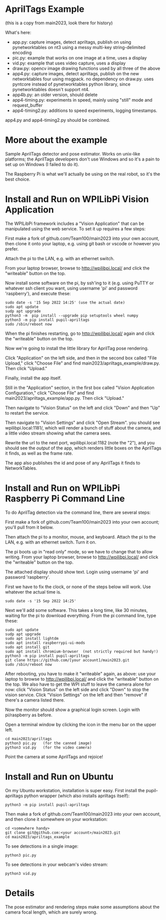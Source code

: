 # AprilTags Example

(this is a copy from main2023, look there for history)

What's here:

* app.py: capture images, detect apriltags, publish on using pynetworktables on nt3 using a messy multi-key string-delimited encoding
* pic.py: example that works on one image at a time, uses a display
* vid.py: example that uses video capture, uses a display
* draw.py: opencv image drawing functions used by all three of the above
* app4.py: capture images, detect apriltags, publish on the new networktables four using msgpack.  no dependency on draw.py.  uses pyntcore instead of pynetworktables python library, since pynetworktables doesn't support nt4.
* app4b.py: an older version, should delete
* app4-timing.py: experiments in speed, mainly using "still" mode and request_buffer
* app4-timing2.py: additions to speed experiments, logging timestamps.

app4.py and app4-timing2.py should be combined.

# More about the example

Sample AprilTags detector and pose estimator.
Works on unix-like platforms; the AprilTags developers don't use Windows
and so it's a pain to set up on Windows (I failed to do it).

The Raspberry Pi is what we'll actually be using on the real robot, so it's
the best choice.


# Install and Run on WPILibPi Vision Application

The WPILibPi framework includes a "Vision Application" that can be manipulated
using the web service.  To set it up requires a few steps:

First make a fork of github.com/Team100/main2023 into your own account, then
clone it onto your laptop, e.g. using git bash or vscode or however you prefer.

Attach the pi to the LAN, e.g. with an ethernet switch.

From your laptop browser, browse to http://wpilibpi.local/ and click the "writeable" button on the top.

Now install some software on the pi, by ssh'ing to it (e.g. using PuTTY or whatever
ssh client you want, using username 'pi' and password 'raspberry'), and execute these:

```
sudo date -s '15 Sep 2022 14:25' (use the actual date)
sudo apt update
sudp apt upgrade
python3 -m  pip install --upgrade pip setuptools wheel numpy
python3 -m pip install pupil-apriltags
sudo /sbin/reboot now
```

When the pi finishes restarting, go to http://wpilibpi.local/ again and click the "writeable" button on the top.

Now we're going to install the little library for AprilTag pose rendering.

Click "Application" on the left side, and then in the second box called "File Upload," click "Choose File"
and find main2023/apriltags_example/draw.py.  Then click "Upload."

Finally, install the app itself.

Still in the "Application" section, in the first box called "Vision Application Configuration," click "Choose File"
and find main2023/apriltags_example/app.py.  Then click "Upload."

Then navigate to "Vision Status" on the left and click "Down" and then "Up" to restart the service.

Then navigate to "Vision Settings" and click "Open Stream".  you should see wpilibpi.local:1181/, which
will render a bunch of stuff about the camera, and a little video stream showing what the camera sees.

Rewrite the url to the next port, wpilibpi.local:1182 (note the "2"), and you should see the *output*
of the app, which renders little boxes on the AprilTags it finds, as well as the frame rate.

The app also publishes the id and pose of any AprilTags it finds to NetworkTables.


# Install and Run on WPILibPi Raspberry Pi Command Line

To do AprilTag detection via the command line, there are several steps:

First make a fork of github.com/Team100/main2023 into your own account; you'll pull from it below.

Then attach the pi to a monitor, mouse, and keyboard.
Attach the pi to the LAN, e.g. with an ethernet switch.
Turn it on.

The pi boots up in "read only" mode, so we have to change that to allow writing.  From
your laptop browser, browse to http://wpilibpi.local/ and click the "writeable" button on the top.

The attached display should show text. Login using username 'pi' and password 'raspberry'.

First we have to fix the clock, or none of the steps below will work.  Use whatever the actual time is.

```
sudo date -s '15 Sep 2022 14:25'
```

Next we'll add some software.  This takes a long time, like 30 minutes, waiting for the pi to download everything.
From the pi command line, type these:


```
sudo apt update
sudp apt upgrade
sudo apt install lightdm
sudo apt install raspberrypi-ui-mods
sudo apt install git
sudo apt install chromium-browser  (not strictly required but handy!)
python3 -m pip install pupil-apriltags
git clone https://github.com/[your account]/main2023.git
sudo /sbin/reboot now
```

After rebooting, you have to make it "writeable" again, as above: use your laptop to browse to http://wpilibpi.local/ and click the "writeable" button on the top.
We also have to get the WPI stuff to leave the camera alone for now: click "Vision Status" on the left side and click "Down" to stop the vision service.
Click "Vision Settings" on the left and then "remove" if there's a camera listed there.

Now the monitor should show a graphical login screen.  Login with pi/raspberry as before.

Open a terminal window by clicking the icon in the menu bar on the upper left.

```
cd main2023/apriltags
python3 pic.py   (for the canned image)
python3 vid.py   (for the video camera)
```

Point the camera at some AprilTags and rejoice!

# Install and Run on Ubuntu

On my Ubuntu workstation, installation is super easy.  First install the pupil-apriltags python wrapper (which also installs apriltags itself):

```
python3 -m pip install pupil-apriltags
```

Then make a fork of github.com/Team100/main2023 into your own account, and then clone it somewhere on your workstation:

```
cd <somewhere handy>
git clone git@github.com:<your account>/main2023.git
cd main2023/apriltags_example
```

To see detections in a single image:

```
python3 pic.py
```

To see detections in your webcam's video stream:

```
python3 vid.py
```

# Details

The pose estimator and rendering steps make some assumptions about the camera focal length, which are
surely wrong.
